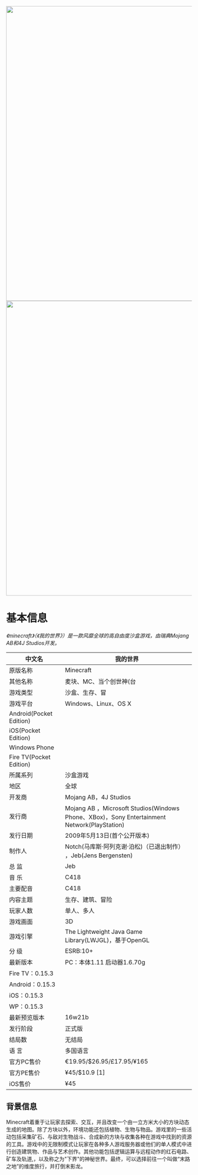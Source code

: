 <div align="center" >
<img src="/img/wdsjxb_bg1.jpg" width="800" >  
<img src="/img/wdsjxb_bg2.jpg" width="800" >    
</div>

# 基本信息

*《minecraft》（《我的世界》）是一款风靡全球的高自由度沙盒游戏，由瑞典Mojang AB和4J Studios开发。*

中文名 | 我的世界
-- | -
原版名称 | Minecraft  
其他名称 | 麦块、MC、当个创世神(台
游戏类型 | 沙盒、生存、冒
游戏平台 | Windows、Linux、OS X
 | Android(Pocket Edition)
 | iOS(Pocket Edition)
 | Windows Phone
 | Fire TV(Pocket Edition)
所属系列 | 沙盒游戏
地区 | 全球
开发商 | Mojang AB，4J Studios
发行商 | Mojang AB  ，Microsoft Studios(Windows Phone、XBox)，Sony Entertainment Network(PlayStation)
发行日期 | 2009年5月13日(首个公开版本)
制作人 | Notch(马库斯·阿列克谢·泊松)（已退出制作） ，Jeb(Jens Bergensten)  
总    监 | Jeb
音    乐 | C418
主要配音 | C418
内容主题 | 生存、建筑、冒险
玩家人数 | 单人、多人
游戏画面 | 3D
游戏引擎 | The Lightweight Java Game Library(LWJGL)，基于OpenGL
分    级 | ESRB:10+
最新版本 | PC：本体1.11 启动器1.6.70g 
 | Fire TV：0.15.3
 | Android：0.15.3
 | iOS：0.15.3
 | WP：0.15.3 
最新预览版本 | 16w21b
发行阶段 | 正式版
结局数 | 无结局
语    言 | 多国语言
官方PC售价 | €19.95/$26.95/£17.95/¥165
官方PE售价 | ¥45/$10.9 [1]
iOS售价 | ¥45

## 背景信息

Minecraft着重于让玩家去探索、交互，并且改变一个由一立方米大小的方块动态生成的地图。除了方块以外，环境功能还包括植物、生物与物品。游戏里的一些活动包括采集矿石、与敌对生物战斗、合成新的方块与收集各种在游戏中找到的资源的工具。游戏中的无限制模式让玩家在各种多人游戏服务器或他们的单人模式中进行创造建筑物、作品与艺术创作。其他功能包括逻辑运算与远程动作的红石电路、矿车及轨道,，以及称之为"下界"的神秘世界。最终，可以选择前往一个叫做“末路之地”的维度旅行，并打倒末影龙。
